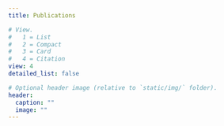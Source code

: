 ```yaml
---
title: Publications

# View.
#   1 = List
#   2 = Compact
#   3 = Card
#   4 = Citation
view: 4
detailed_list: false

# Optional header image (relative to `static/img/` folder).
header:
  caption: ""
  image: ""
---
```


